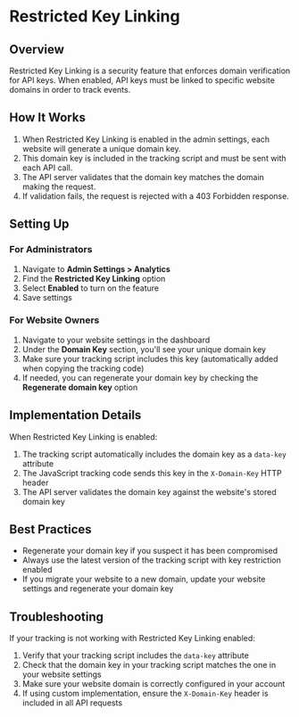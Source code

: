 # Restricted Key Linking

## Overview

Restricted Key Linking is a security feature that enforces domain verification for API keys. When enabled, API keys must be linked to specific website domains in order to track events.

## How It Works

1. When Restricted Key Linking is enabled in the admin settings, each website will generate a unique domain key.
2. This domain key is included in the tracking script and must be sent with each API call.
3. The API server validates that the domain key matches the domain making the request.
4. If validation fails, the request is rejected with a 403 Forbidden response.

## Setting Up

### For Administrators

1. Navigate to **Admin Settings > Analytics**
2. Find the **Restricted Key Linking** option
3. Select **Enabled** to turn on the feature
4. Save settings

### For Website Owners

1. Navigate to your website settings in the dashboard
2. Under the **Domain Key** section, you'll see your unique domain key
3. Make sure your tracking script includes this key (automatically added when copying the tracking code)
4. If needed, you can regenerate your domain key by checking the **Regenerate domain key** option

## Implementation Details

When Restricted Key Linking is enabled:

1. The tracking script automatically includes the domain key as a `data-key` attribute
2. The JavaScript tracking code sends this key in the `X-Domain-Key` HTTP header
3. The API server validates the domain key against the website's stored domain key

## Best Practices

- Regenerate your domain key if you suspect it has been compromised
- Always use the latest version of the tracking script with key restriction enabled
- If you migrate your website to a new domain, update your website settings and regenerate your domain key

## Troubleshooting

If your tracking is not working with Restricted Key Linking enabled:

1. Verify that your tracking script includes the `data-key` attribute
2. Check that the domain key in your tracking script matches the one in your website settings
3. Make sure your website domain is correctly configured in your account
4. If using custom implementation, ensure the `X-Domain-Key` header is included in all API requests
